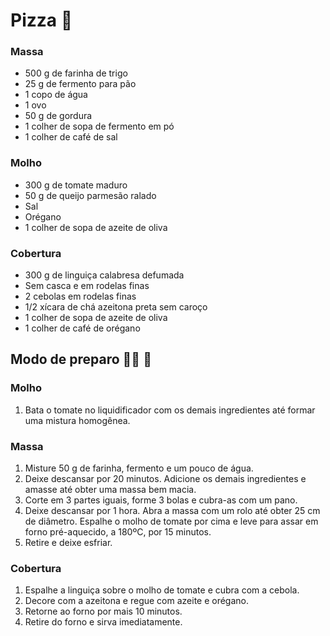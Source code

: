 # Pizza :pizza:

### Massa

- 500 g de farinha de trigo
- 25 g de fermento para pão
- 1 copo de água
- 1 ovo
- 50 g de gordura
- 1 colher de sopa de fermento em pó
- 1 colher de café de sal

### Molho

- 300 g de tomate maduro
- 50 g de queijo parmesão ralado
- Sal
- Orégano
- 1 colher de sopa de azeite de oliva

### Cobertura

- 300 g de linguiça calabresa defumada
- Sem casca e em rodelas finas
- 2 cebolas em rodelas finas
- 1/2 xícara de chá azeitona preta sem caroço
- 1 colher de sopa de azeite de oliva
- 1 colher de café de orégano

## Modo de preparo :man_cook: :pizza:

### Molho

1. Bata o tomate no liquidificador com os demais ingredientes até formar uma mistura homogênea.

### Massa

1. Misture 50 g de farinha, fermento e um pouco de água.
2. Deixe descansar por 20 minutos. Adicione os demais ingredientes e amasse até obter uma massa bem macia.
3. Corte em 3 partes iguais, forme 3 bolas e cubra-as com um pano.
4. Deixe descansar por 1 hora. Abra a massa com um rolo até obter 25 cm de diâmetro. Espalhe o molho de tomate por cima e leve para assar em forno pré-aquecido, a 180ºC, por 15 minutos.
5. Retire e deixe esfriar.

### Cobertura

1. Espalhe a linguiça sobre o molho de tomate e cubra com a cebola.
2. Decore com a azeitona e regue com azeite e orégano.
3. Retorne ao forno por mais 10 minutos.
4. Retire do forno e sirva imediatamente.